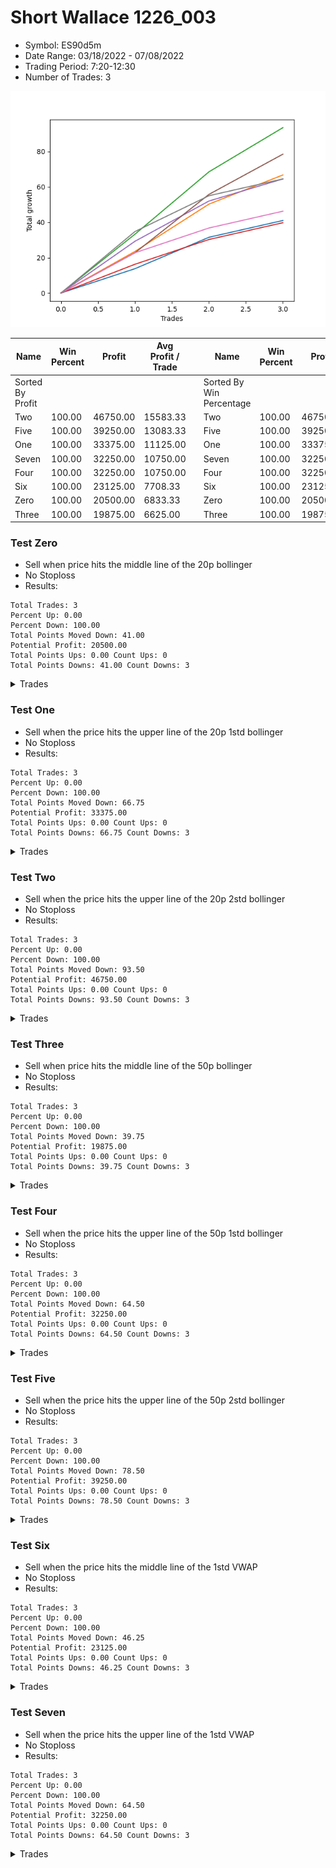 # Short Wallace 1226_003 
- Symbol: ES90d5m
- Date Range: 03/18/2022 - 07/08/2022
- Trading Period: 7:20-12:30
- Number of Trades: 3

![Plot](ShortWallace1226_003ES90d5m.png)

| Name | Win Percent | Profit | Avg Profit / Trade |     | Name | Win Percent | Profit | Avg Profit / Trade |
| ---- | ----------- | ------ | ------------------ | --- | ---- | ----------- | ------ | ------------------ |
| Sorted By <br> Profit | | | | | Sorted By <br> Win Percentage ||||
| Two | 100.00 | 46750.00 | 15583.33 |     | Two | 100.00 | 46750.00 | 15583.33 |
| Five | 100.00 | 39250.00 | 13083.33 |     | Five | 100.00 | 39250.00 | 13083.33 |
| One | 100.00 | 33375.00 | 11125.00 |     | One | 100.00 | 33375.00 | 11125.00 |
| Seven | 100.00 | 32250.00 | 10750.00 |     | Seven | 100.00 | 32250.00 | 10750.00 |
| Four | 100.00 | 32250.00 | 10750.00 |     | Four | 100.00 | 32250.00 | 10750.00 |
| Six | 100.00 | 23125.00 | 7708.33 |     | Six | 100.00 | 23125.00 | 7708.33 |
| Zero | 100.00 | 20500.00 | 6833.33 |     | Zero | 100.00 | 20500.00 | 6833.33 |
| Three | 100.00 | 19875.00 | 6625.00 |     | Three | 100.00 | 19875.00 | 6625.00 |

### Test Zero
* Sell when price hits the middle line of the 20p bollinger
* No Stoploss
* Results:
```
Total Trades: 3
Percent Up: 0.00
Percent Down: 100.00
Total Points Moved Down: 41.00
Potential Profit: 20500.00
Total Points Ups: 0.00 Count Ups: 0
Total Points Downs: 41.00 Count Downs: 3
```

<details><summary>Trades</summary>

<code>In: 2022-05-19 12:10:00		Out: 2022-05-19 12:18:25		Total Position Time: 08:25		Total Move Down: 13.75		Total to Date: 13.75</code> <br />
<code>In: 2022-06-14 10:25:00		Out: 2022-06-14 10:34:00		Total Position Time: 09:00		Total Move Down: 17.75		Total to Date: 31.50</code> <br />
<code>In: 2022-06-14 10:30:00		Out: 2022-06-14 10:35:10		Total Position Time: 05:10		Total Move Down: 9.50		Total to Date: 41.00</code> <br />


</details>

### Test One
* Sell when the price hits the upper line of the 20p 1std bollinger
* No Stoploss
* Results:
```
Total Trades: 3
Percent Up: 0.00
Percent Down: 100.00
Total Points Moved Down: 66.75
Potential Profit: 33375.00
Total Points Ups: 0.00 Count Ups: 0
Total Points Downs: 66.75 Count Downs: 3
```

<details><summary>Trades</summary>

<code>In: 2022-05-19 12:10:00		Out: 2022-05-19 12:24:50		Total Position Time: 14:50		Total Move Down: 23.50		Total to Date: 23.50</code> <br />
<code>In: 2022-06-14 10:25:00		Out: 2022-06-14 10:40:05		Total Position Time: 15:05		Total Move Down: 26.75		Total to Date: 50.25</code> <br />
<code>In: 2022-06-14 10:30:00		Out: 2022-06-14 10:40:05		Total Position Time: 10:05		Total Move Down: 16.50		Total to Date: 66.75</code> <br />


</details>

### Test Two
* Sell when the price hits the upper line of the 20p 2std bollinger
* No Stoploss
* Results:
```
Total Trades: 3
Percent Up: 0.00
Percent Down: 100.00
Total Points Moved Down: 93.50
Potential Profit: 46750.00
Total Points Ups: 0.00 Count Ups: 0
Total Points Downs: 93.50 Count Downs: 3
```

<details><summary>Trades</summary>

<code>In: 2022-05-19 12:10:00		Out: 2022-05-19 12:36:30		Total Position Time: 26:30		Total Move Down: 33.25		Total to Date: 33.25</code> <br />
<code>In: 2022-06-14 10:25:00		Out: 2022-06-14 11:44:55		Total Position Time: 79:55		Total Move Down: 35.25		Total to Date: 68.50</code> <br />
<code>In: 2022-06-14 10:30:00		Out: 2022-06-14 11:44:55		Total Position Time: 74:55		Total Move Down: 25.00		Total to Date: 93.50</code> <br />


</details>

### Test Three
* Sell when price hits the middle line of the 50p bollinger
* No Stoploss
* Results:
```
Total Trades: 3
Percent Up: 0.00
Percent Down: 100.00
Total Points Moved Down: 39.75
Potential Profit: 19875.00
Total Points Ups: 0.00 Count Ups: 0
Total Points Downs: 39.75 Count Downs: 3
```

<details><summary>Trades</summary>

<code>In: 2022-05-19 12:10:00		Out: 2022-05-19 12:21:15		Total Position Time: 11:15		Total Move Down: 16.25		Total to Date: 16.25</code> <br />
<code>In: 2022-06-14 10:25:00		Out: 2022-06-14 10:30:10		Total Position Time: 05:10		Total Move Down: 14.00		Total to Date: 30.25</code> <br />
<code>In: 2022-06-14 10:30:00		Out: 2022-06-14 10:35:10		Total Position Time: 05:10		Total Move Down: 9.50		Total to Date: 39.75</code> <br />


</details>

### Test Four
* Sell when the price hits the upper line of the 50p 1std bollinger
* No Stoploss
* Results:
```
Total Trades: 3
Percent Up: 0.00
Percent Down: 100.00
Total Points Moved Down: 64.50
Potential Profit: 32250.00
Total Points Ups: 0.00 Count Ups: 0
Total Points Downs: 64.50 Count Downs: 3
```

<details><summary>Trades</summary>

<code>In: 2022-05-19 12:10:00		Out: 2022-05-19 12:30:05		Total Position Time: 20:05		Total Move Down: 29.25		Total to Date: 29.25</code> <br />
<code>In: 2022-06-14 10:25:00		Out: 2022-06-14 10:36:10		Total Position Time: 11:10		Total Move Down: 22.75		Total to Date: 52.00</code> <br />
<code>In: 2022-06-14 10:30:00		Out: 2022-06-14 10:36:10		Total Position Time: 06:10		Total Move Down: 12.50		Total to Date: 64.50</code> <br />


</details>

### Test Five
* Sell when the price hits the upper line of the 50p 2std bollinger
* No Stoploss
* Results:
```
Total Trades: 3
Percent Up: 0.00
Percent Down: 100.00
Total Points Moved Down: 78.50
Potential Profit: 39250.00
Total Points Ups: 0.00 Count Ups: 0
Total Points Downs: 78.50 Count Downs: 3
```

<details><summary>Trades</summary>

<code>In: 2022-05-19 12:10:00		Out: 2022-05-19 12:50:00		Total Position Time: 40:00		Total Move Down: 22.75		Total to Date: 22.75</code> <br />
<code>In: 2022-06-14 10:25:00		Out: 2022-06-14 10:43:55		Total Position Time: 18:55		Total Move Down: 33.00		Total to Date: 55.75</code> <br />
<code>In: 2022-06-14 10:30:00		Out: 2022-06-14 10:43:55		Total Position Time: 13:55		Total Move Down: 22.75		Total to Date: 78.50</code> <br />


</details>

### Test Six
* Sell when the price hits the middle line of the 1std VWAP
* No Stoploss
* Results:
```
Total Trades: 3
Percent Up: 0.00
Percent Down: 100.00
Total Points Moved Down: 46.25
Potential Profit: 23125.00
Total Points Ups: 0.00 Count Ups: 0
Total Points Downs: 46.25 Count Downs: 3
```

<details><summary>Trades</summary>

<code>In: 2022-05-19 12:10:00		Out: 2022-05-19 12:24:45		Total Position Time: 14:45		Total Move Down: 22.75		Total to Date: 22.75</code> <br />
<code>In: 2022-06-14 10:25:00		Out: 2022-06-14 10:30:10		Total Position Time: 05:10		Total Move Down: 14.00		Total to Date: 36.75</code> <br />
<code>In: 2022-06-14 10:30:00		Out: 2022-06-14 10:35:10		Total Position Time: 05:10		Total Move Down: 9.50		Total to Date: 46.25</code> <br />


</details>

### Test Seven
* Sell when the price hits the upper line of the 1std VWAP
* No Stoploss
* Results:
```
Total Trades: 3
Percent Up: 0.00
Percent Down: 100.00
Total Points Moved Down: 64.50
Potential Profit: 32250.00
Total Points Ups: 0.00 Count Ups: 0
Total Points Downs: 64.50 Count Downs: 3
```

<details><summary>Trades</summary>

<code>In: 2022-05-19 12:10:00		Out: 2022-05-19 12:42:25		Total Position Time: 32:25		Total Move Down: 34.75		Total to Date: 34.75</code> <br />
<code>In: 2022-06-14 10:25:00		Out: 2022-06-14 10:34:40		Total Position Time: 09:40		Total Move Down: 20.25		Total to Date: 55.00</code> <br />
<code>In: 2022-06-14 10:30:00		Out: 2022-06-14 10:35:10		Total Position Time: 05:10		Total Move Down: 9.50		Total to Date: 64.50</code> <br />


</details>